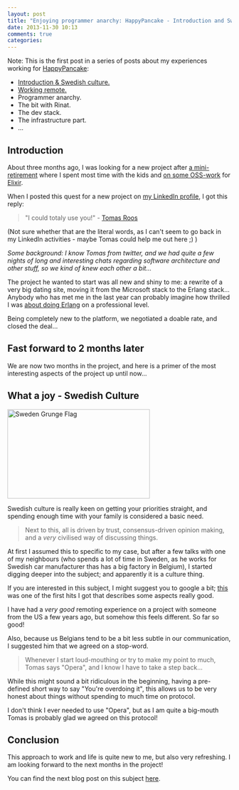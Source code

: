 ```yaml
---
layout: post
title: "Enjoying programmer anarchy: HappyPancake - Introduction and Swedish culture"
date: 2013-11-30 10:13
comments: true
categories: 
---
```


Note: This is the first post in a series of posts about my experiences working for [HappyPancake](http://www.happypancake.com/):
 
- [Introduction & Swedish culture.](http://tojans.me/blog/2013/11/30/enjoying-programmer-anarchy-happypancake)
- [Working remote.](http://tojans.me/blog/2013/11/30/enjoying-programmer-anarchy-happypancake-2)
- Programmer anarchy.
- The bit with Rinat.
- The dev stack.
- The infrastructure part.
- ...

## Introduction

About three months ago, I was looking for a new project after [a mini-retirement](http://tojans.me/blog/2013/03/30/freedom-learning-stuff-doing-consulting-aka-the-fun-and-money-balance/) where I spent most time with the kids and [on some OSS-work](http://tojans.me/blog/2013/06/25/why-i-contribute-to-oss-projects/) for [Elixir](http://elixir-lang.org/).

When I posted this quest for a new project on [my LinkedIn profile](http://www.linkedin.com/in/tomjanssens), I got this reply:

> "I could totaly use you!" - [Tomas Roos](https://twitter.com/ptomasroos)

(Not sure whether that are the literal words, as I can't seem to go back in my LinkedIn activities - maybe Tomas could help me out here ;) )

*Some background: I know Tomas from twitter, and we had quite a few nights of long and interesting chats regarding software architecture and other stuff, so we kind of knew each other a bit...*

The project he wanted to start was all new and shiny to me: a rewrite of a very big dating site, moving it from the Microsoft stack to the Erlang stack... Anybody who has met me in the last year can probably imagine how thrilled I was [about doing Erlang](https://twitter.com/search?q=%40tojans%20erlang&src=typd) on a professional level.

Being completely new to the platform, we negotiated a doable rate, and closed the deal...

## Fast forward to 2 months later
We are now two months in the project, and here is a primer of the most interesting aspects of the project up until now...

## What a joy - Swedish Culture

<a href="http://www.flickr.com/photos/80497449@N04/7378125668/" title="Sweden Grunge Flag by Free Grunge Textures - www.freestock.ca, on Flickr"><img src="http://farm9.staticflickr.com/8145/7378125668_f90fa28057_n.jpg" width="320" height="200" alt="Sweden Grunge Flag"></a>

Swedish culture is really keen on getting your priorities straight, and spending enough time with your family is considered a basic need.

>Next to this, all is driven by trust, consensus-driven opinion making, and a *very* civilised way of discussing things. 

At first I assumed this to specific to my case, but after a few talks with one of my neighbours (who spends a lot of time in Sweden, as he works for Swedish car manufacturer thas has a big factory in Belgium), I started digging deeper into the subject; and apparently it is a culture thing.

If you are interested in this subject, I might suggest you to google a bit; [this](http://www.americaninsweden.com/ais/culture/nature.shtml) was one of the first hits I got that describes some aspects really good.

I have had a *very good* remoting experience on a project with someone from the US a few years ago, but somehow this feels different. So far so good!

Also, because us Belgians tend to be a bit less subtle in our communication, I suggested him that we agreed on a stop-word.

> Whenever I start loud-mouthing or try to make my point to much, Tomas says "Opera", and I know I have to take a step back...

While this might sound a bit ridiculous in the beginning, having a pre-defined short way to say "You're overdoing it", this allows us to be very honest about things without spending to much time on protocol. 

I don't think I ever needed to use "Opera", but as I am quite a big-mouth Tomas is probably glad we agreed on this protocol!

## Conclusion

This approach to work and life is quite new to me, but also very refreshing. I am looking forward to the next months in the project!

You can find the next blog post on this subject [here](http://tojans.me/blog/2013/11/30/enjoying-programmer-anarchy-happypancake-2).



